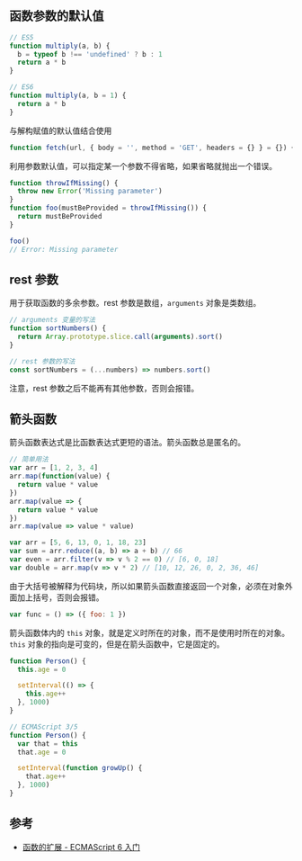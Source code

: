 ## 函数参数的默认值

```js
// ES5
function multiply(a, b) {
  b = typeof b !== 'undefined' ? b : 1
  return a * b
}

// ES6
function multiply(a, b = 1) {
  return a * b
}
```

与解构赋值的默认值结合使用

```js
function fetch(url, { body = '', method = 'GET', headers = {} } = {}) {}
```

利用参数默认值，可以指定某一个参数不得省略，如果省略就抛出一个错误。

```js
function throwIfMissing() {
  throw new Error('Missing parameter')
}
function foo(mustBeProvided = throwIfMissing()) {
  return mustBeProvided
}

foo()
// Error: Missing parameter
```

## rest 参数

用于获取函数的多余参数。rest 参数是数组，`arguments` 对象是类数组。

```js
// arguments 变量的写法
function sortNumbers() {
  return Array.prototype.slice.call(arguments).sort()
}

// rest 参数的写法
const sortNumbers = (...numbers) => numbers.sort()
```

注意，rest 参数之后不能再有其他参数，否则会报错。

## 箭头函数

箭头函数表达式是比函数表达式更短的语法。箭头函数总是匿名的。

```js
// 简单用法
var arr = [1, 2, 3, 4]
arr.map(function(value) {
  return value * value
})
arr.map(value => {
  return value * value
})
arr.map(value => value * value)

var arr = [5, 6, 13, 0, 1, 18, 23]
var sum = arr.reduce((a, b) => a + b) // 66
var even = arr.filter(v => v % 2 == 0) // [6, 0, 18]
var double = arr.map(v => v * 2) // [10, 12, 26, 0, 2, 36, 46]
```

由于大括号被解释为代码块，所以如果箭头函数直接返回一个对象，必须在对象外面加上括号，否则会报错。

```js
var func = () => ({ foo: 1 })
```

箭头函数体内的 `this` 对象，就是定义时所在的对象，而不是使用时所在的对象。`this` 对象的指向是可变的，但是在箭头函数中，它是固定的。

```js
function Person() {
  this.age = 0

  setInterval(() => {
    this.age++
  }, 1000)
}

// ECMAScript 3/5
function Person() {
  var that = this
  that.age = 0

  setInterval(function growUp() {
    that.age++
  }, 1000)
}
```

## 参考

- [函数的扩展 - ECMAScript 6 入门](http://es6.ruanyifeng.com/#docs/function)

